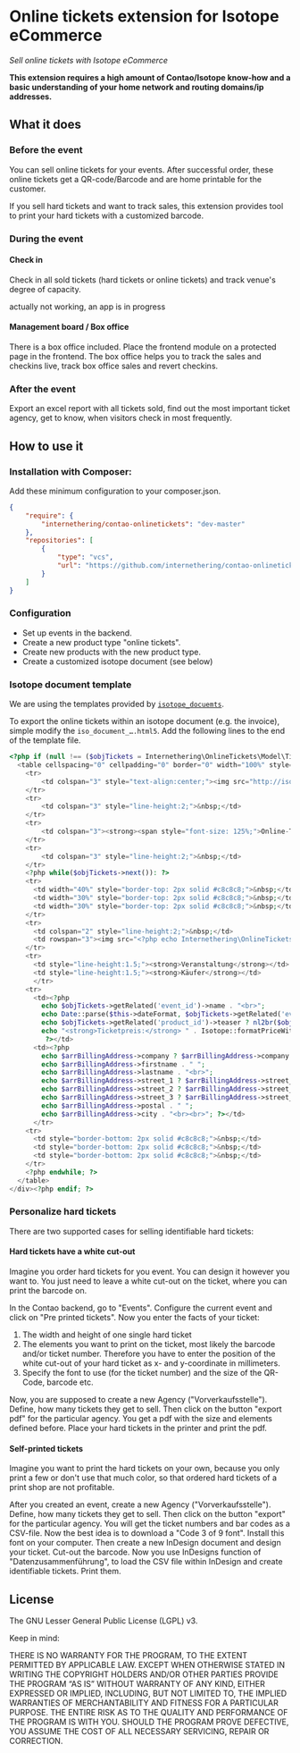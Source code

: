 Online tickets extension for Isotope eCommerce
==============================================
*Sell online tickets with Isotope eCommerce*

**This extension requires a high amount of Contao/Isotope know-how and a basic understanding of your home network and
routing domains/ip addresses.**

What it does
------------

### Before the event

You can sell online tickets for your events. After successful order, these online tickets get a QR-code/Barcode and are
home printable for the customer.

If you sell hard tickets and want to track sales, this extension provides tool to print your hard tickets with a
customized barcode.


### During the event

#### Check in

Check in all sold tickets (hard tickets or online tickets) and track venue's degree of capacity.

actually not working, an app is in progress

#### Management board / Box office

There is a box office included. Place the frontend module on a protected page in the frontend.
The box office helps you to track the sales and checkins live, track box office sales and revert checkins.

### After the event

Export an excel report with all tickets sold, find out the most important ticket agency, get to know, when visitors
check in most frequently.

How to use it
-------------

### Installation with Composer:

Add these minimum configuration to your composer.json.

```json
{
    "require": {
        "internethering/contao-onlinetickets": "dev-master"
    },
    "repositories": [
        {
            "type": "vcs",
            "url": "https://github.com/internethering/contao-onlinetickets"
        }
    ]
}
```

### Configuration

* Set up events in the backend.
* Create a new product type "online tickets".
* Create new products with the new product type.
* Create a customized isotope document (see below)

### Isotope document template

We are using the templates provided by [`isotope_docuemts`](https://github.com/katgirl/isotope_documents).

To export the online tickets within an isotope document (e.g. the invoice), simple modify the `iso_document_….html5`.
Add the following lines to the end of the template file.

```php
<?php if (null !== ($objTickets = Internethering\OnlineTickets\Model\Ticket::findByOrder($this->collection->id))): ?><div style="font-size: 72.5%; font-family: Helvetica, sans-serif; float:left; page-break-before:always;">
  <table cellspacing="0" cellpadding="0" border="0" width="100%" style="margin-left:100px;" >
  	<tr>
  		<td colspan="3" style="text-align:center;"><img src="http://isotopeecommerce.org/files/layout/logo.png" alt="Isotope eCommerce" height="100"></td>
	</tr>
	<tr>
		<td colspan="3" style="line-height:2;">&nbsp;</td>
	</tr>
	<tr>
		<td colspan="3"><strong><span style="font-size: 125%;">Online-Tickets</span><br>zur Bestellung <?php echo $this->collection->document_number; ?></strong></td>
	</tr>
	<tr>
		<td colspan="3" style="line-height:2;">&nbsp;</td>
	</tr>
  	<?php while($objTickets->next()): ?>
  	<tr>
      <td width="40%" style="border-top: 2px solid #c8c8c8;">&nbsp;</td>
      <td width="30%" style="border-top: 2px solid #c8c8c8;">&nbsp;</td>
      <td width="30%" style="border-top: 2px solid #c8c8c8;">&nbsp;</td>
  	</tr>
  	<tr>
      <td colspan="2" style="line-height:2;">&nbsp;</td>
      <td rowspan="3"><img src="<?php echo Internethering\OnlineTickets\Helper\QrCode::getLocalPath($objTickets->hash); ?>" alt="Ticket Code"></td>
  	</tr>
  	<tr>
  	  <td style="line-height:1.5;"><strong>Veranstaltung</strong></td>
  	  <td style="line-height:1.5;"><strong>Käufer</strong></td>
  	  </tr>
    <tr>
  	  <td><?php
  	  	echo $objTickets->getRelated('event_id')->name . "<br>";
  		echo Date::parse($this->dateFormat, $objTickets->getRelated('event_id')->date) . "<br><br>";
  		echo $objTickets->getRelated('product_id')->teaser ? nl2br($objTickets->getRelated('product_id')->teaser) . "<br><br>" : "";
  		echo "<strong>Ticketpreis:</strong> " . Isotope::formatPriceWithCurrency($objTickets->getRelated('item_id')->price) . "<br>";
  		 ?></td>
  	  <td><?php
  	    echo $arrBillingAddress->company ? $arrBillingAddress->company . "<br>" : "";
        echo $arrBillingAddress->firstname . " "; 
        echo $arrBillingAddress->lastname . "<br>";
        echo $arrBillingAddress->street_1 ? $arrBillingAddress->street_1 . "<br>" : "";
        echo $arrBillingAddress->street_2 ? $arrBillingAddress->street_2 . "<br>" : "";
        echo $arrBillingAddress->street_3 ? $arrBillingAddress->street_3 . "<br>" : "";
        echo $arrBillingAddress->postal . " ";
        echo $arrBillingAddress->city . "<br><br>"; ?></td>
  	  </tr>
    <tr>
      <td style="border-bottom: 2px solid #c8c8c8;">&nbsp;</td>
      <td style="border-bottom: 2px solid #c8c8c8;">&nbsp;</td>
      <td style="border-bottom: 2px solid #c8c8c8;">&nbsp;</td>
  	</tr>
    <?php endwhile; ?>
  </table>
</div><?php endif; ?>
```

### Personalize hard tickets

There are two supported cases for selling identifiable hard tickets:

#### Hard tickets have a white cut-out

Imagine you order hard tickets for you event. You can design it however you want to. You just need to leave a white
cut-out on the ticket, where you can print the barcode on.

In the Contao backend, go to "Events". Configure the current event and click on "Pre printed tickets". Now you enter the
facts of your ticket:
1) The width and height of one single hard ticket
2) The elements you want to print on the ticket, most likely the barcode and/or ticket number. Therefore you have to
enter the position of the white cut-out of your hard ticket as x- and y-coordinate in millimeters.
3) Specify the font to use (for the ticket number) and the size of the QR-Code, barcode etc.

Now, you are supposed to create a new Agency ("Vorverkaufsstelle"). Define, how many tickets they get to sell. Then
click on the button "export pdf" for the particular agency. You get a pdf with the size and elements defined before.
Place your hard tickets in the printer and print the pdf.

#### Self-printed tickets

Imagine you want to print the hard tickets on your own, because you only print a few or don't use that much color, so
that ordered hard tickets of a print shop are not profitable.

After you created an event, create a new Agency ("Vorverkaufsstelle"). Define, how many tickets they get to sell. Then
click on the button "export" for the particular agency. You will get the ticket numbers and bar codes as a CSV-file. Now
the best idea is to download a "Code 3 of 9 font". Install this font on your computer. Then create a new InDesign
document and design your ticket. Cut-out the barcode. Now you use InDesigns function of "Datenzusammenführung", to load
the CSV file within InDesign and create identifiable tickets. Print them.

License
-------

The GNU Lesser General Public License (LGPL) v3.

Keep in mind:

THERE IS NO WARRANTY FOR THE PROGRAM, TO THE EXTENT PERMITTED BY APPLICABLE LAW. EXCEPT WHEN OTHERWISE STATED IN WRITING
THE COPYRIGHT HOLDERS AND/OR OTHER PARTIES PROVIDE THE PROGRAM “AS IS” WITHOUT WARRANTY OF ANY KIND, EITHER EXPRESSED OR
IMPLIED, INCLUDING, BUT NOT LIMITED TO, THE IMPLIED WARRANTIES OF MERCHANTABILITY AND FITNESS FOR A PARTICULAR PURPOSE.
THE ENTIRE RISK AS TO THE QUALITY AND PERFORMANCE OF THE PROGRAM IS WITH YOU. SHOULD THE PROGRAM PROVE DEFECTIVE, YOU
ASSUME THE COST OF ALL NECESSARY SERVICING, REPAIR OR CORRECTION.
